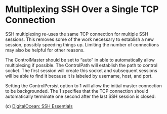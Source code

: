 # Multiplexing SSH Over a Single TCP Connection

SSH multiplexing re-uses the same TCP connection for multiple SSH sessions. This removes some of the work necessary to establish a new session, possibly speeding things up. Limiting the number of connections may also be helpful for other reasons.

The ControlMaster should be set to “auto” in able to automatically allow multiplexing if possible. The ControlPath will establish the path to control socket. The first session will create this socket and subsequent sessions will be able to find it because it is labeled by username, host, and port.

Setting the ControlPersist option to 1 will allow the initial master connection to be backgrounded. The 1 specifies that the TCP connection should automatically terminate one second after the last SSH session is closed:

(c) [DigitalOcean: SSH Essentials](https://www.digitalocean.com/community/tutorials/ssh-essentials-working-with-ssh-servers-clients-and-keys#multiplexing-ssh-over-a-single-tcp-connection)
